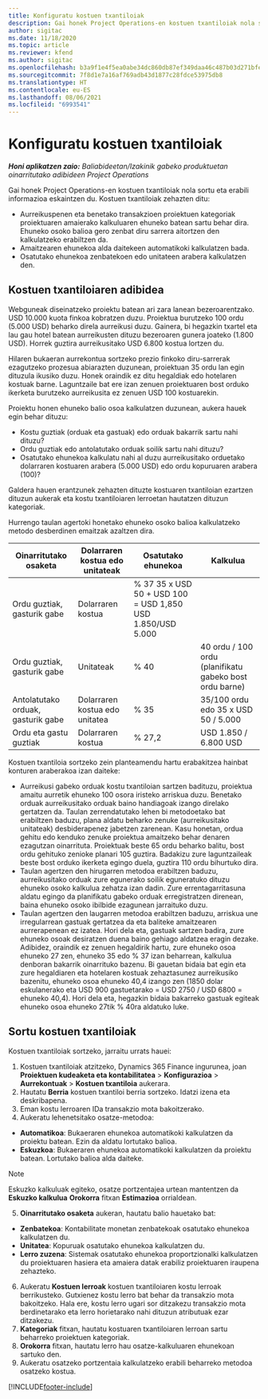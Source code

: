 ```yaml
---
title: Konfiguratu kostuen txantiloiak
description: Gai honek Project Operations-en kostuen txantiloiak nola sortu eta erabili informazioa eskaintzen du.
author: sigitac
ms.date: 11/18/2020
ms.topic: article
ms.reviewer: kfend
ms.author: sigitac
ms.openlocfilehash: b3a9f1e4f5ea0abe34dc860db87ef349daa46c487b03d271bfe207868c521f39
ms.sourcegitcommit: 7f8d1e7a16af769adb43d1877c28fdce53975db8
ms.translationtype: HT
ms.contentlocale: eu-ES
ms.lasthandoff: 08/06/2021
ms.locfileid: "6993541"
---
```

# <a name="set-up-cost-templates"></a>Konfiguratu kostuen txantiloiak

_**Honi aplikatzen zaio:** Baliabideetan/Izakinik gabeko produktuetan oinarritutako adibideen Project Operations_


Gai honek Project Operations-en kostuen txantiloiak nola sortu eta erabili informazioa eskaintzen du. Kostuen txantiloiak zehazten ditu:

- Aurreikuspenen eta benetako transakzioen proiektuen kategoriak proiektuaren amaierako kalkuluaren ehuneko batean sartu behar dira. Ehuneko osoko balioa gero zenbat diru sarrera aitortzen den kalkulatzeko erabiltzen da.
- Amaitzearen ehunekoa alda daitekeen automatikoki kalkulatzen bada.
- Osatutako ehunekoa zenbatekoen edo unitateen arabera kalkulatzen den.

## <a name="cost-template-example"></a>Kostuen txantiloiaren adibidea

Webguneak diseinatzeko proiektu batean ari zara lanean bezeroarentzako. USD 10.000 kuota finkoa kobratzen duzu. Proiektua burutzeko 100 ordu (5.000 USD) beharko direla aurreikusi duzu. Gainera, bi hegazkin txartel eta lau gau hotel batean aurreikusten dituzu bezeroaren gunera joateko (1.800 USD). Horrek guztira aurreikusitako USD 6.800 kostua lortzen du.

Hilaren bukaeran aurrekontua sortzeko prezio finkoko diru-sarrerak ezagutzeko prozesua abiarazten duzunean, proiektuan 35 ordu lan egin dituzula ikusiko duzu. Honek oraindik ez ditu hegaldiak edo hotelaren kostuak barne. Laguntzaile bat ere izan zenuen proiektuaren bost orduko ikerketa burutzeko aurreikusita ez zenuen USD 100 kostuarekin.

Proiektu honen ehuneko balio osoa kalkulatzen duzunean, aukera hauek egin behar dituzu:

- Kostu guztiak (orduak eta gastuak) edo orduak bakarrik sartu nahi dituzu?
- Ordu guztiak edo antolatutako orduak soilik sartu nahi dituzu?
- Osatutako ehunekoa kalkulatu nahi al duzu aurreikusitako orduetako dolarraren kostuaren arabera (5.000 USD) edo ordu kopuruaren arabera (100)?

Galdera hauen erantzunek zehazten dituzte kostuaren txantiloian ezartzen dituzun aukerak eta kostu txantiloiaren lerroetan hautatzen dituzun kategoriak.

Hurrengo taulan agertoki honetako ehuneko osoko balioa kalkulatzeko metodo desberdinen emaitzak azaltzen dira.

| Oinarritutako osaketa | Dolarraren kostua edo unitateak | Osatutako ehunekoa | Kalkulua |
| --- | --- | --- | --- |
| Ordu guztiak, gasturik gabe | Dolarraren kostua | % 37 35 x USD 50 + USD 100 = USD 1,850 USD 1.850/USD 5.000 |
| Ordu guztiak, gasturik gabe | Unitateak | % 40 | 40 ordu / 100 ordu (planifikatu gabeko bost ordu barne) |
| Antolatutako orduak, gasturik gabe | Dolarraren kostua edo unitatea | % 35 | 35/100 ordu edo 35 x USD 50 / 5.000 |
| Ordu eta gastu guztiak | Dolarraren kostua | % 27,2 | USD 1.850 / 6.800 USD |

Kostuen txantiloia sortzeko zein planteamendu hartu erabakitzea hainbat konturen araberakoa izan daiteke:

- Aurreikusi gabeko orduak kostu txantiloian sartzen badituzu, proiektua amaitu aurretik ehuneko 100 osora iristeko arriskua duzu. Benetako orduak aurreikusitako orduak baino handiagoak izango direlako gertatzen da. Taulan zerrendatutako lehen bi metodoetako bat erabiltzen baduzu, plana aldatu beharko zenuke (aurreikusitako unitateak) desbiderapenez jabetzen zarenean. Kasu honetan, ordua gehitu edo kenduko zenuke proiektua amaitzeko behar denaren ezagutzan oinarrituta. Proiektuak beste 65 ordu beharko balitu, bost ordu gehituko zenioke planari 105 guztira. Badakizu zure laguntzaileak beste bost orduko ikerketa egingo duela, guztira 110 ordu bihurtuko dira.
- Taulan agertzen den hirugarren metodoa erabiltzen baduzu, aurreikusitako orduak zure egunerako soilik eguneratuko dituzu ehuneko osoko kalkulua zehatza izan dadin. Zure errentagarritasuna aldatu egingo da planifikatu gabeko orduak erregistratzen direnean, baina ehuneko osoko ibilbide ezagunean jarraituko duzu.
- Taulan agertzen den laugarren metodoa erabiltzen baduzu, arriskua une irregularrean gastuak gertatzea da eta baliteke amaitzearen aurrerapenean ez izatea. Hori dela eta, gastuak sartzen badira, zure ehuneko osoak desiratzen duena baino gehiago aldatzea eragin dezake. Adibidez, oraindik ez zenuen hegaldirik hartu, zure ehuneko osoa ehuneko 27 zen, ehuneko 35 edo % 37 izan beharrean, kalkulua denboran bakarrik oinarrituko bazenu. Bi gauetan bidaia bat egin eta zure hegaldiaren eta hotelaren kostuak zehaztasunez aurreikusiko bazenitu, ehuneko osoa ehuneko 40,4 izango zen (1850 dolar eskulanerako eta USD 900 gastuetarako = USD 2750 / USD 6800 = ehuneko 40,4). Hori dela eta, hegazkin bidaia bakarreko gastuak egiteak ehuneko osoa ehuneko 27tik % 40ra aldatuko luke.

## <a name="create-cost-templates"></a>Sortu kostuen txantiloiak
Kostuen txantiloiak sortzeko, jarraitu urrats hauei:

1. Kostuen txantiloiak atzitzeko, Dynamics 365 Finance ingurunea, joan **Proiektuen kudeaketa eta kontabilitatea** > **Konfigurazioa** > **Aurrekontuak** > **Kostuen txantiloia** aukerara.
2. Hautatu **Berria** kostuen txantiloi berria sortzeko. Idatzi izena eta deskribapena.
3. Eman kostu lerroaren IDa transakzio mota bakoitzerako.
4. Aukeratu lehenetsitako osatze-metodoa:

  - **Automatikoa**: Bukaeraren ehunekoa automatikoki kalkulatzen da proiektu batean. Ezin da aldatu lortutako balioa.
  - **Eskuzkoa**: Bukaeraren ehunekoa automatikoki kalkulatzen da proiektu batean. Lortutako balioa alda daiteke.

  > [!NOTE]
  > Eskuzko kalkuluak egiteko, osatze portzentajea urtean mantentzen da **Eskuzko kalkulua** **Orokorra** fitxan **Estimazioa** orrialdean.

5. **Oinarritutako osaketa** aukeran, hautatu balio hauetako bat:

  - **Zenbatekoa**: Kontabilitate monetan zenbatekoak osatutako ehunekoa kalkulatzen du.
  - **Unitatea**: Kopuruak osatutako ehunekoa kalkulatzen du.
  - **Lerro zuzena**: Sistemak osatutako ehunekoa proportzionalki kalkulatzen du proiektuaren hasiera eta amaiera datak erabiliz proiektuaren iraupena zehazteko.

6. Aukeratu **Kostuen lerroak** kostuen txantiloiaren kostu lerroak berrikusteko. Gutxienez kostu lerro bat behar da transakzio mota bakoitzeko. Hala ere, kostu lerro ugari sor ditzakezu transakzio mota berdinetarako eta lerro horietarako nahi dituzun atributuak ezar ditzakezu.
7. **Kategoriak** fitxan, hautatu kostuaren txantiloiaren lerroan sartu beharreko proiektuen kategoriak.
8. **Orokorra** fitxan, hautatu lerro hau osatze-kalkuluaren ehunekoan sartuko den.
9. Aukeratu osatzeko portzentaia kalkulatzeko erabili beharreko metodoa osatzeko kostua.


[!INCLUDE[footer-include](../includes/footer-banner.md)]